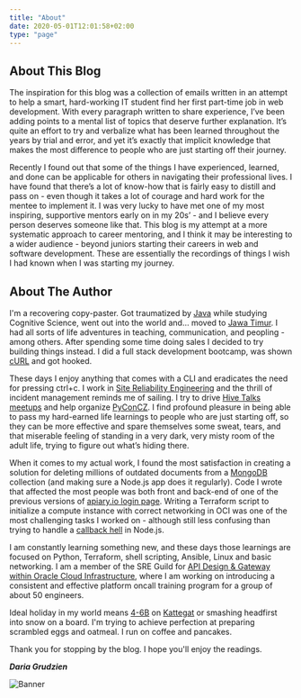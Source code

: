 ```yaml
---
title: "About"
date: 2020-05-01T12:01:58+02:00
type: "page"
---
```


## About This Blog

The inspiration for this blog was a collection of emails written in an attempt to help a smart, hard-working IT student find her first part-time job in web development. With every paragraph written to share experience, I’ve been adding points to a mental list of topics that deserve further explanation. It’s quite an effort to try and verbalize what has been learned throughout the years by trial and error, and yet it’s exactly that implicit knowledge that makes the most difference to people who are just starting off their journey.

Recently I found out that some of the things I have experienced, learned, and done can be applicable for others in navigating their professional lives. I have found that there’s a lot of know-how that is fairly easy to distill and pass on - even though it takes a lot of courage and hard work for the mentee to implement it. I was very lucky to have met one of my most inspiring, supportive mentors early on in my 20s’ - and I believe every person deserves someone like that. This blog is my attempt at a more systematic approach to career mentoring, and I think it may be interesting to a wider audience - beyond juniors starting their careers in web and software development. These are essentially the recordings of things I wish I had known when I was starting my journey.

## About The Author

I'm a recovering copy-paster. Got traumatized by [Java](https://en.wikipedia.org/wiki/Java_(programming_language)) while studying Cognitive Science, went out into the world and… moved to [Jawa Timur](https://en.wikipedia.org/wiki/East_Java). I had all sorts of life adventures in teaching, communication, and peopling - among others. After spending some time doing sales I decided to try building things instead. I did a full stack development bootcamp, was shown [cURL](https://en.wikipedia.org/wiki/CURL) and got hooked.

These days I enjoy anything that comes with a CLI and eradicates the need for pressing ctrl+c. I work in [Site Reliability Engineering](https://linkedin.com/in/dariagru) and the thrill of incident management reminds me of sailing. I try to drive [Hive Talks meetups](https://www.meetup.com/apiaryio/events/) and help organize [PyConCZ](https://cz.pycon.org/2020/). I find profound pleasure in being able to pass my hard-earned life learnings to people who are just starting off, so they can be more effective and spare themselves some sweat, tears, and that miserable feeling of standing in a very dark, very misty room of the adult life, trying to figure out what’s hiding there.

When it comes to my actual work, I found the most satisfaction in creating a solution for deleting millions of outdated documents from a [MongoDB](https://www.mongodb.com/) collection (and making sure a Node.js app does it regularly). Code I wrote that affected the most people was both front and back-end of one of the previous versions of [apiary.io login page](https://login.apiary.io/). Writing a Terraform script to initialize a compute instance with correct networking in OCI was one of the most challenging tasks I worked on - although still less confusing than trying to handle a [callback hell](https://www.freecodecamp.org/news/how-to-deal-with-nested-callbacks-and-avoid-callback-hell-1bc8dc4a2012/) in Node.js.

I am constantly learning something new, and these days those learnings are focused on Python, Terraform, shell scripting, Ansible, Linux and basic networking. I am a member of the SRE Guild for [API Design & Gateway within Oracle Cloud Infrastructure](https://www.oracle.com/cloud/cloud-native/api-gateway/), where I am working on introducing a consistent and effective platform oncall training program for a group of about 50 engineers.

Ideal holiday in my world means [4-6B](https://en.wikipedia.org/wiki/Beaufort_scale) on [Kattegat](https://en.wikipedia.org/wiki/Kattegat) or smashing headfirst into snow on a board. I'm trying to achieve perfection at preparing scrambled eggs and oatmeal. I run on coffee and pancakes.

Thank you for stopping by the blog. I hope you'll enjoy the readings.

_**Daria Grudzien**_


![Banner](/img/tcp.png)
